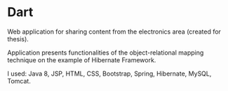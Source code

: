 # Dart
Web application for sharing content from the electronics area (created for thesis). 

Application presents functionalities of the object-relational mapping technique on the example of Hibernate Framework.

I used: Java 8, JSP, HTML, CSS, Bootstrap, Spring, Hibernate, MySQL, Tomcat.
